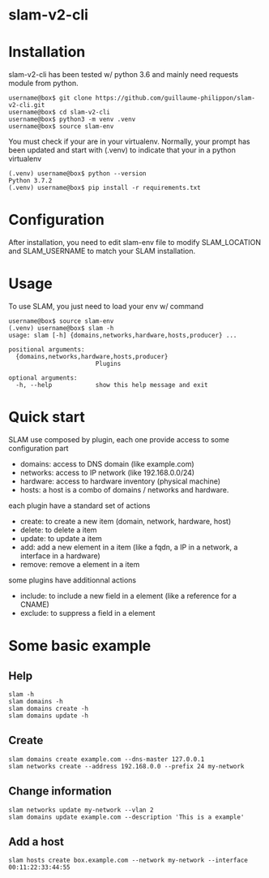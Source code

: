 # slam-v2-cli

Installation
============

slam-v2-cli has been tested w/ python 3.6 and mainly need requests module from python.

    username@box$ git clone https://github.com/guillaume-philippon/slam-v2-cli.git
    username@box$ cd slam-v2-cli
    username@box$ python3 -m venv .venv
    username@box$ source slam-env

You must check if your are in your virtualenv. Normally, your prompt has been updated and start
with (.venv) to indicate that your in a python virtualenv

    (.venv) username@box$ python --version
    Python 3.7.2
    (.venv) username@box$ pip install -r requirements.txt
    
Configuration
=============

After installation, you need to edit slam-env file to modify SLAM_LOCATION and SLAM_USERNAME to
match your SLAM installation.

Usage
=====

To use SLAM, you just need to load your env w/ command

    username@box$ source slam-env
    (.venv) username@box$ slam -h
    usage: slam [-h] {domains,networks,hardware,hosts,producer} ...

    positional arguments:
      {domains,networks,hardware,hosts,producer}
                            Plugins
    
    optional arguments:
      -h, --help            show this help message and exit
      
Quick start
===========

SLAM use composed by plugin, each one provide access to some configuration part

- domains: access to DNS domain (like example.com)
- networks: access to IP network (like 192.168.0.0/24)
- hardware: access to hardware inventory (physical machine)
- hosts: a host is a combo of domains / networks and hardware.

each plugin have a standard set of actions

- create: to create a new item (domain, network, hardware, host)
- delete: to delete a item
- update: to update a item
- add: add a new element in a item (like a fqdn, a IP in a network, a interface in a hardware)
- remove: remove a element in a item

some plugins have additionnal actions 

- include: to include a new field in a element (like a reference for a CNAME)
- exclude: to suppress a field in a element

Some basic example
==================

Help
----
    slam -h
    slam domains -h
    slam domains create -h
    slam domains update -h

Create
------

    slam domains create example.com --dns-master 127.0.0.1
    slam networks create --address 192.168.0.0 --prefix 24 my-network

Change information
------------------

    slam networks update my-network --vlan 2
    slam domains update example.com --description 'This is a example'

Add a host
----------
    slam hosts create box.example.com --network my-network --interface 00:11:22:33:44:55
    